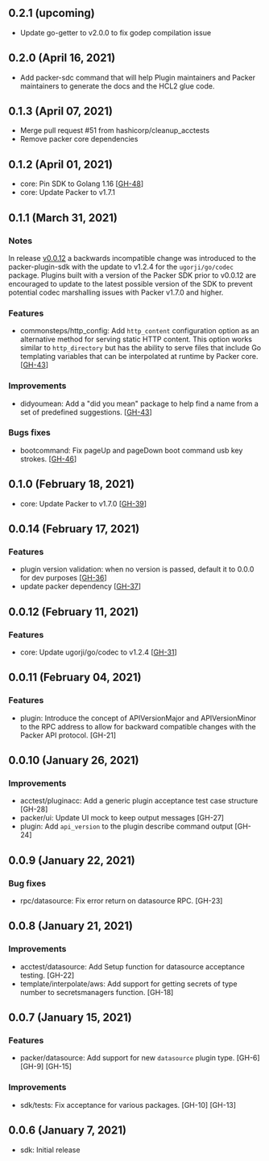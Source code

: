 ## 0.2.1 (upcoming)

* Update go-getter to v2.0.0 to fix godep compilation issue 

## 0.2.0 (April 16, 2021)

* Add packer-sdc command that will help Plugin maintainers and Packer maintainers 
    to generate the docs and the HCL2 glue code.

## 0.1.3 (April 07, 2021)

* Merge pull request #51 from hashicorp/cleanup_acctests
* Remove packer core dependencies

## 0.1.2 (April 01, 2021)

* core: Pin SDK to Golang 1.16 [[GH-48](https://github.com/hashicorp/packer-plugin-sdk/pull/48)]
* core: Update Packer to v1.7.1


## 0.1.1 (March 31, 2021)

### Notes

In release [v0.0.12](#0012-february-11-2021) a backwards incompatible change was introduced to the
    packer-plugin-sdk with the update to v1.2.4 for the `ugorji/go/codec`
    package. Plugins built with a version of the Packer SDK prior to v0.0.12
    are encouraged to update to the latest possible version of the SDK to
    prevent potential codec marshalling issues with Packer v1.7.0 and higher.

### Features

* commonsteps/http_config: Add `http_content` configuration option as an
    alternative method for serving static HTTP content. This option works
    similar to `http_directory` but has the ability to serve files that include
    Go templating variables that can be interpolated at runtime by Packer core.
    [[GH-43](https://github.com/hashicorp/packer-plugin-sdk/pull/43)]

### Improvements

* didyoumean: Add a "did you mean" package to help find a name from a set of
    predefined suggestions. [[GH-43](https://github.com/hashicorp/packer-plugin-sdk/pull/43)]

### Bugs fixes

* bootcommand: Fix pageUp and pageDown boot command usb key strokes.
    [[GH-46](https://github.com/hashicorp/packer-plugin-sdk/pull/46)]

## 0.1.0 (February 18, 2021)

* core: Update Packer to v1.7.0 [[GH-39](https://github.com/hashicorp/packer-plugin-sdk/pull/39)]

## 0.0.14 (February 17, 2021)

### Features

* plugin version validation: when no version is passed, default it to 0.0.0 for dev purposes [[GH-36](https://github.com/hashicorp/packer-plugin-sdk/pull/36)]
* update packer dependency [[GH-37](https://github.com/hashicorp/packer-plugin-sdk/pull/37)]

## 0.0.12 (February 11, 2021)

### Features
* core: Update ugorji/go/codec to v1.2.4 [[GH-31](https://github.com/hashicorp/packer-plugin-sdk/pull/31)]

## 0.0.11 (February 04, 2021)

### Features
* plugin: Introduce the concept of APIVersionMajor and APIVersionMinor to the
    RPC address to allow for backward compatible changes with the Packer API
    protocol. [GH-21]

## 0.0.10 (January 26, 2021)

### Improvements
* acctest/pluginacc:  Add a generic plugin acceptance test case structure [GH-28]
* packer/ui: Update UI mock to keep  output messages [GH-27]
* plugin: Add `api_version` to the plugin describe command output [GH-24]

## 0.0.9 (January 22, 2021)

### Bug fixes
* rpc/datasource: Fix error return on datasource RPC. [GH-23]

## 0.0.8 (January 21, 2021)

### Improvements
* acctest/datasource: Add Setup function for datasource acceptance testing.
    [GH-22]
* template/interpolate/aws: Add support for getting secrets of type number to
    secretsmanagers function. [GH-18]

## 0.0.7 (January 15, 2021)

### Features

* packer/datasource: Add support for new `datasource` plugin type. [GH-6]
    [GH-9] [GH-15]

### Improvements

* sdk/tests: Fix acceptance for various packages. [GH-10] [GH-13]

## 0.0.6 (January 7, 2021)

* sdk: Initial release


